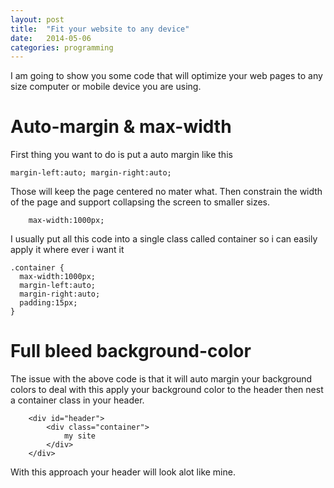 ```yaml
---
layout: post
title:  "Fit your website to any device"
date:   2014-05-06
categories: programming
---
```



I am going to show you some code that will optimize your web pages to any size computer or mobile device you are using.

# Auto-margin & max-width

First thing you want to do is put a auto margin like this

    margin-left:auto; margin-right:auto; 

Those will keep the page centered no mater what. Then constrain the width of the page and support collapsing the screen to smaller sizes.

        max-width:1000px;
 

I usually put all this code into a single class called container so i can easily apply it where ever i want it

    .container {
      max-width:1000px;
      margin-left:auto;
      margin-right:auto;
      padding:15px;
    }

# Full bleed background-color

The issue with the above code is that it will auto margin your background colors to deal with this apply your background color to the header then nest a container class in your header.

    	<div id="header">
            <div class="container">
                my site
            </div>
        </div> 

With this approach your header will look alot like mine.